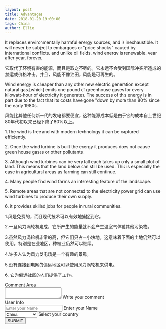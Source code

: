 ```yaml
---
layout: post
title: Advantages
date: 2018-01-20 19:00:00
tags: China
author: Ellie
---
```

<p>It replaces environmentally harmful energy sources, and is inexhaustible. It will never be subject to embargoes or "price shocks" caused by international conflicts, and unlike oil fields, wind energy is renewable, year after year, forever.</p>
<p>它取代了环境有害的能源，而且是取之不尽的。它永远不会受到国际冲突所造成的禁运或价格冲击。并且，风能不像油田，风能是可再生的。</p>
<p> Wind energy is cheaper than any other new electric generation except natural gas.[which] emits one pound of greenhouse gases for every kilowatt-hour of electricity it generates. The success of this energy is in part due to the fact that its costs have gone "down by more than 80% since the early 1980s.</p>
<p>风能比其他任何新一代的发电都要便宜，这种能源成本低是由于它的成本自上世纪80年代初以来已经下降了80%以上。</p>
<p>
1.The wind is free and with modern technology it can be captured efficiently.</p>
<p>
2. Once the wind turbine is built the energy it produces does not cause green house gases or other pollutants.</p>
<p>
3. Although wind turbines can be very tall each takes up only a small plot of land. This means that the land below can still be used. This is especially the case in agricultural areas as farming can still continue.</p>
<p>
4. Many people find wind farms an interesting feature of the landscape.</p>
<p>
5. Remote areas that are not connected to the electricity power grid can use wind turbines to produce their own supply. </p>
<p>
6. it provides skilled jobs for people in rural communities.</p>

<p>
1.风是免费的，而且现代技术可以有效地捕捉到它。</p>
<p>
2.一旦风力涡轮机建成，它所产生的能量就不会产生温室气体或其他污染物。</p>
<p>
3.虽然风力涡轮机非常的高，但它们只占一小块地。这意味着下面的土地仍然可以使用。特别是在业地区，种植业仍然可以继续。</p>
<p>
4.许多人认为风力发电场是一个有趣的景观。</p>
<p>
5.没有连接到电网的偏远地区可以使用风力涡轮机来供电。</p>
<p>
6. 它为偏远社区的人们提供了工作。</p>


<main class="flex flex-wrap justify-around align-item items-center" markdown="0">
<div class="flex flex-column items-center">
  <label class="www-example-label bold mb3">Comment Area</label>
  <div class="ampstart-input inline-block relative m0 p0 mb3 ">
    <textarea name="name13" id="ip13" class="block border-none  p0 m0" rows="2"></textarea>
    <label for="ip13" class="absolute top-0 right-0 bottom-0 left-0" aria-hidden="true">Write your comment</label>
  </div>
</div>
</main>
<main class="flex flex-wrap justify-around align-item items-center" markdown="0">
<div class="flex flex-column items-center">
  <label class="www-example-label bold mb3">User Info</label>
  <div class="ampstart-input inline-block relative m0 p0 mb3 ">
    <input type="text" value="" name="name1" id="ip1" class="block border-none p0 m0 user-valid valid" placeholder="Enter your Name">
    <label for="ip1" class="absolute top-0 right-0 bottom-0 left-0" aria-hidden="true">Enter your Name</label>
  </div>
</div>
</main>
<main class="flex flex-wrap justify-around align-item items-center" markdown="0">
<div class="flex flex-column items-center">
  <div class="ampstart-input inline-block relative m0 p0 mb3 ">
    <select name="name12" id="ip12" class="block border-none p0 m0 user-valid valid">
        <option value="">China</option>
        <option value="">United States</option>
        <option value="">Japan</option>
        <option value="">South Korea</option>
    </select>
    <label for="ip12" class="absolute top-0 right-0 bottom-0 left-0" aria-hidden="true">Select your country</label>
  </div>
</div>
</main>
<main class="flex flex-wrap justify-around align-item items-center">
<div class="flex flex-column mb2 items-center">
<button class="ampstart-btn">
SUBMIT
</button>
</div>
<div class="flex flex-column mb2 items-center">
